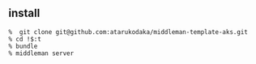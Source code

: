 
## install

```
%  git clone git@github.com:atarukodaka/middleman-template-aks.git
% cd !$:t
% bundle
% middleman server

```
